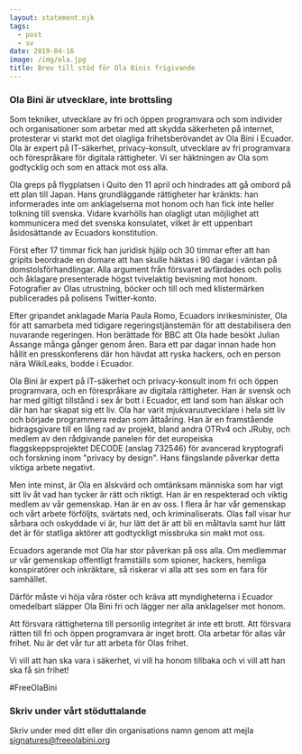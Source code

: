 ```yaml
---
layout: statement.njk
tags:
  - post
  - sv
date: 2019-04-16
image: /img/ola.jpg
title: Brev till stöd för Ola Binis frigivande
---
```


### Ola Bini är utvecklare, inte brottsling

Som tekniker, utvecklare av fri och öppen programvara och som
individer och organisationer som arbetar med att skydda säkerheten på
internet, protesterar vi starkt mot det olagliga
frihetsberövandet av Ola Bini i Ecuador. Ola är expert på IT-säkerhet,
privacy-konsult, utvecklare av fri programvara och förespråkare för
digitala rättigheter. Vi ser häktningen av Ola som
godtycklig och som en attack mot oss alla.

Ola greps på flygplatsen i Quito den 11 april och hindrades att gå
ombord på ett plan till Japan. Hans grundläggande rättigheter
har kränkts: han informerades inte om anklagelserna mot honom och han
fick inte heller tolkning till svenska. Vidare
kvarhölls han olagligt utan möjlighet att kommunicera med det svenska
konsulatet, vilket är ett uppenbart åsidosättande av Ecuadors konstitution.

Först efter 17 timmar fick han juridisk hjälp och 30
timmar efter att han gripits beordrade en domare att han skulle
häktas i 90 dagar i väntan på domstolsförhandlingar. Alla argument
från försvaret avfärdades och polis och åklagare presenterade högst
tvivelaktig bevisning mot honom. Fotografier av Olas utrustning,
böcker och till och med klistermärken publicerades på
polisens Twitter-konto.

Efter gripandet anklagade María Paula Romo, Ecuadors inrikesminister,
Ola för att samarbeta med tidigare regeringstjänstemän för att
destabilisera den nuvarande regeringen. Hon berättade för BBC att Ola
hade besökt Julian Assange många gånger genom åren. Bara ett par dagar
innan hade hon hållit en presskonferens där hon hävdat att ryska
hackers, och en person nära WikiLeaks, bodde i Ecuador.

Ola Bini är expert på IT-säkerhet och privacy-konsult inom fri och öppen
programvara, och en förespråkare av digitala rättigheter. Han är
svensk och har med giltigt tillstånd i sex år bott i Ecuador,
ett land som han älskar och där han har skapat sig ett liv. Ola
har varit mjukvaruutvecklare i hela sitt liv och började programmera redan
som åttaåring. Han är en framstående bidragsgivare till en lång rad av
projekt, bland andra OTRv4 och JRuby, och medlem av den rådgivande
panelen för det europeiska flaggskeppsprojektet DECODE (anslag 732546)
för avancerad kryptografi och forskning inom "privacy by design". Hans
fängslande påverkar detta viktiga arbete negativt.

Men inte minst, är Ola en älskvärd och omtänksam människa som har
vigt sitt liv åt vad han tycker är rätt och riktigt. Han är en
respekterad och viktig medlem av vår gemenskap. Han är en av oss. I
flera år har vår gemenskap och vårt arbete förföljts, svärtats ned,
och kriminaliserats. Olas fall visar hur sårbara och oskyddade vi är,
hur lätt det är att bli en måltavla samt hur lätt det är för
statliga aktörer att godtyckligt missbruka sin makt mot oss.

Ecuadors agerande mot Ola har stor påverkan på oss alla. Om
medlemmar ur vår gemenskap offentligt framställs som spioner, hackers,
hemliga konspiratörer och inkräktare, så riskerar vi alla att ses som
en fara för samhället.

Därför måste vi höja våra röster och kräva att myndigheterna i Ecuador
omedelbart släpper Ola Bini fri och lägger ner alla
anklagelser mot honom.

Att försvara rättigheterna till personlig integritet är inte ett
brott. Att försvara rätten till fri och öppen programvara är inget
brott. Ola arbetar för allas vår frihet. Nu är det vår tur att
arbeta för Olas frihet.

Vi vill att han ska vara i säkerhet, vi vill ha honom tillbaka och vi
vill att han ska få sin frihet!

#FreeOlaBini

### Skriv under vårt stöduttalande
Skriv under med ditt eller din organisations namn genom att mejla
<a href="mailto:signatures@freeolabini.org?subject=Signature #FreeOlaBini&body=Let us know if you are signing as an organization or personally. In both cases send us a link to your website with statement of support for Ola, or your twitter profile. In case of an organization please send a logo for white background(png/jpg).%0D%0A%0D%0Aname:%0D%0Aurl:%0D%0Aimage:%0D%0A" id="text-links">signatures&#64;freeolabini.org</a>
